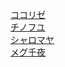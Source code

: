 [ココリゼ](https://gochi_ai.gitlab.io/usagi_AR/www.less-ar.com/4db281b2-a320.html)  
[チノフユ](https://gochi_ai.gitlab.io/usagi_AR/www.less-ar.com/6cefc7d7-0f20.html)  
[シャロマヤ](https://gochi_ai.gitlab.io/usagi_AR/www.less-ar.com/ca5bc889-d2fd.html)  
[メグ千夜](https://gochi_ai.gitlab.io/usagi_AR/www.less-ar.com/d149ac74-9456.html)  
